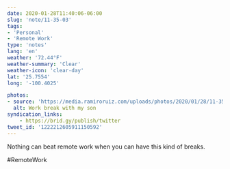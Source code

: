 ```yaml
---
date: 2020-01-28T11:40:06-06:00
slug: 'note/11-35-03'
tags:
- 'Personal'
- 'Remote Work'
type: 'notes'
lang: 'en'
weather: '72.44°F'
weather-summary: 'Clear'
weather-icon: 'clear-day'
lat: '25.7554'
long: '-100.4025'

photos:
- source: 'https://media.ramiroruiz.com/uploads/photos/2020/01/28/11-35-03/work-break-with-my-son.jpeg'
  alt: Work break with my son
syndication_links:
    - https://brid.gy/publish/twitter
tweet_id: '1222212605911150592'
---
```

Nothing can beat remote work when you can have this kind of breaks. 

#RemoteWork 
 